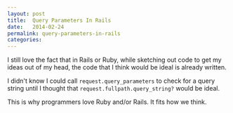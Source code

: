 ```yaml
---
layout: post
title:  Query Parameters In Rails
date:   2014-02-24
permalink: query-parameters-in-rails
categories:
---
```


I still love the fact that in Rails or Ruby, while sketching out code to get my ideas out of my head, the code that I think would be ideal is already written.

I didn't know I could call `request.query_parameters` to check for a query string until I thought that `request.fullpath.query_string?` would be ideal.

This is why programmers love Ruby and/or Rails. It fits how we think.
